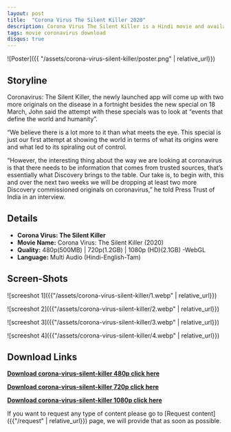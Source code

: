 ```yaml
---
layout: post
title:  "Corona Virus The Silent Killer 2020"
description: Corona Virus The Silent Killer is a Hindi movie and available in 720p & 480p qualities. This is one of the best movies based on Documentary. This part of this series is now dubbed in Hindi.
tags: movie coronavirus download
disqus: true
---
```


![Poster]({{ "/assets/corona-virus-silent-killer/poster.png" | relative_url}})

## Storyline

Coronavirus: The Silent Killer, the newly launched app will come up with two more originals on the disease in a fortnight besides the new special on 18 March, John said the attempt with these specials was to look at “events that define the world and humanity”.

“We believe there is a lot more to it than what meets the eye. This special is just our first attempt at showing the world in terms of what its origins were and what led to its spiraling out of control.

“However, the interesting thing about the way we are looking at coronavirus is that there needs to be information that comes from trusted sources, that’s essentially what Discovery brings to the table. Our take is, to begin with, this and over the next two weeks we will be dropping at least two more Discovery commissioned originals on coronavirus,” he told Press Trust of India in an interview.

## Details

* **Corona Virus: The Silent Killer**
* **Movie Name:** Corona Virus: The Silent Killer (2020)
* **Quality:** 480p(500MB) \| 720p(1.2GB) \| 1080p (HD)(2.1GB) -WebGL
* **Language:** Multi Audio (Hindi-English-Tam)

## Screen-Shots

![screeshot 1]({{"/assets/corona-virus-silent-killer/1.webp" | relative_url}})

![screeshot 2]({{"/assets/corona-virus-silent-killer/2.webp" | relative_url}})

![screeshot 3]({{"/assets/corona-virus-silent-killer/3.webp" | relative_url}})

![screeshot 4]({{"/assets/corona-virus-silent-killer/4.webp" | relative_url}})

## Download Links

**<a href="https://gplinks.co/pnOFtQcR" target="_blank">Download corona-virus-silent-killer 480p click here</a>**<br>
<!-- **Size:** -->
**<a href="https://gplinks.co/QcfLDlb" target="_blank">Download corona-virus-silent-killer 720p click here</a>**<br>
<!-- **Size:** -->
**<a href="https://gplinks.co/iEna" target="_blank">Download corona-virus-silent-killer 1080p click here</a>**<br>
<!-- **Size:** -->

If you want to request any type of content please go to [Request content]({{"/request" | relative_url}}) page, we will provide that as soon as possible.